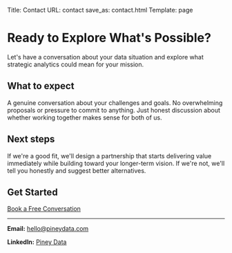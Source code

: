 Title: Contact
URL: contact
save_as: contact.html
Template: page

# Ready to Explore What's Possible?

Let's have a conversation about your data situation and explore what strategic analytics could mean for your mission.

## What to expect
A genuine conversation about your challenges and goals. No overwhelming proposals or pressure to commit to anything. Just honest discussion about whether working together makes sense for both of us.

## Next steps
If we're a good fit, we'll design a partnership that starts delivering value immediately while building toward your longer-term vision. If we're not, we'll tell you honestly and suggest better alternatives.

## Get Started

[Book a Free Conversation](https://calendly.com/pineydata/)

---

**Email:** hello@pineydata.com

**LinkedIn:** [Piney Data](https://www.linkedin.com/company/pineydata)